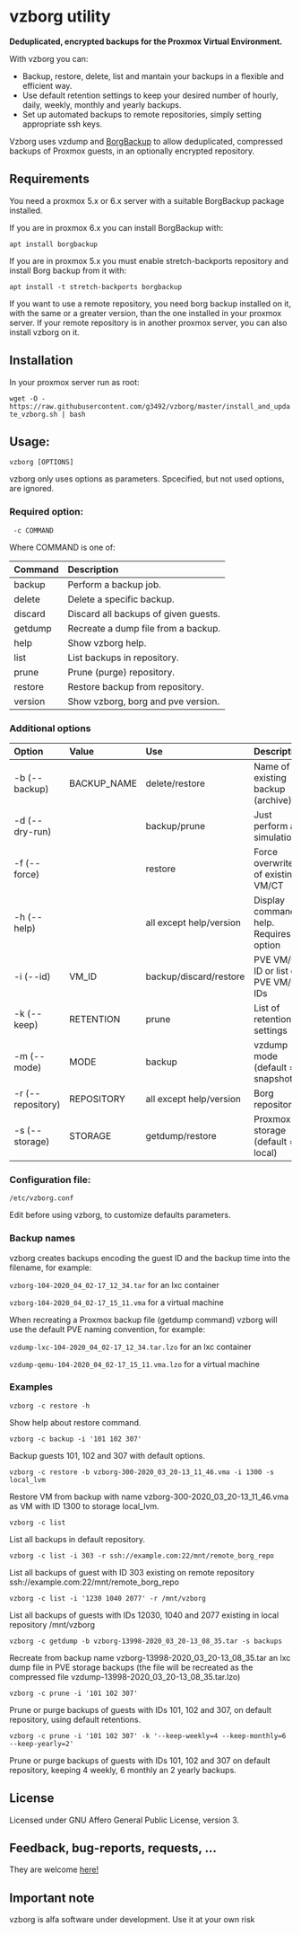 # vzborg utility
**Deduplicated, encrypted backups for the Proxmox Virtual Environment.**

With vzborg you can:
- Backup, restore, delete, list and mantain your backups in a flexible and efficient way.
- Use default retention settings to keep your desired number of hourly, daily, weekly, monthly and yearly backups.
- Set up automated backups to remote repositories, simply setting appropriate ssh keys.

Vzborg uses vzdump and [BorgBackup](https://www.borgbackup.org/) to allow deduplicated, compressed backups of Proxmox guests, in an optionally encrypted repository.

## Requirements
You need a proxmox 5.x or 6.x server with a suitable BorgBackup package installed. 

If you are in proxmox 6.x you can install BorgBackup with:

`apt install borgbackup`

If you are in proxmox 5.x you must enable stretch-backports repository and install Borg backup from it with:

`apt install -t stretch-backports borgbackup`

If you want to use a remote repository, you need borg backup installed on it, with the same or a greater version, than the one installed in your proxmox server. If your remote repository is in another proxmox server, you can also install vzborg on it.

## Installation
In your proxmox server run as root:

`wget -O - https://raw.githubusercontent.com/g3492/vzborg/master/install_and_update_vzborg.sh | bash`

## Usage:
`vzborg [OPTIONS]`

vzborg only uses options as parameters. Spcecified, but not used options, are ignored.

### Required option:

` -c COMMAND`

Where COMMAND is one of:

| Command   | Description                        |
|:----------|:-----------------------------------|
|  backup   |Perform a backup job.               |
|  delete   |Delete a specific backup.           |
|  discard  |Discard all backups of given guests.|
|  getdump  |Recreate a dump file from a backup. |
|  help     |Show vzborg help.                   |
|  list     |List backups in repository.         |
|  prune    |Prune (purge) repository.           | 
|  restore  |Restore backup from repository.     |
|  version  |Show vzborg, borg and pve version.  |
            

### Additional options
| Option          | Value      | Use                    |Description                        |
|:----------------|:-----------|:-----------------------|:-----------------------------------|
|-b (--backup)    |BACKUP_NAME |delete/restore          |Name of an existing backup (archive)|
|-d (--dry-run)   |            |backup/prune            |Just perform a simulation|
|-f (--force)     |            |restore                 |Force overwrite of existing VM/CT|
|-h (--help)      |            |all except help/version |Display command help. Requires -c option|
|-i (--id)        |VM_ID       |backup/discard/restore  |PVE VM/CT ID or list of PVE VM/CT IDs  |
|-k (--keep)      |RETENTION   |prune                   |List of retention settings |
|-m (--mode)      |MODE        |backup                  | vzdump mode (default = snapshot)|
|-r (--repository)|REPOSITORY  |all except help/version | Borg repository |
|-s (--storage)   |STORAGE     |getdump/restore         | Proxmox storage (default = local)|

### Configuration file:

 `/etc/vzborg.conf`

Edit before using vzborg, to customize defaults parameters.

### Backup names

vzborg creates backups encoding the guest ID and the backup time into the filename, for example:

`vzborg-104-2020_04_02-17_12_34.tar` for an lxc container

`vzborg-104-2020_04_02-17_15_11.vma` for a virtual machine

When recreating a Proxmox backup file (getdump command) vzborg will use the default PVE naming convention, for example:

`vzdump-lxc-104-2020_04_02-17_12_34.tar.lzo` for an lxc container

`vzdump-qemu-104-2020_04_02-17_15_11.vma.lzo` for a virtual machine


### Examples
`vzborg -c restore -h`

Show help about restore command.

`vzborg -c backup -i '101 102 307'`

Backup guests 101, 102 and 307 with default options.

`vzborg -c restore -b vzborg-300-2020_03_20-13_11_46.vma -i 1300 -s local_lvm`

Restore VM from backup with name vzborg-300-2020_03_20-13_11_46.vma as VM with ID 1300 to storage local_lvm.

`vzborg -c list`

List all backups in default repository.

`vzborg -c list -i 303 -r ssh://example.com:22/mnt/remote_borg_repo`

List all backups of guest with ID 303 existing on remote repository ssh://example.com:22/mnt/remote_borg_repo

`vzborg -c list -i '1230 1040 2077' -r /mnt/vzborg`

List all backups of guests with IDs 12030, 1040 and 2077 existing in local repository /mnt/vzborg


`vzborg -c getdump -b vzborg-13998-2020_03_20-13_08_35.tar -s backups`

Recreate from backup name vzborg-13998-2020_03_20-13_08_35.tar an lxc dump file in PVE storage backups (the file will be recreated as the compressed file vzdump-13998-2020_03_20-13_08_35.tar.lzo)

`vzborg -c prune -i '101 102 307'`

Prune or purge backups of guests with IDs 101, 102 and 307, on default repository, using default retentions.

`vzborg -c prune -i '101 102 307' -k '--keep-weekly=4 --keep-monthly=6 --keep-yearly=2'`

Prune or purge backups of guests with IDs 101, 102 and 307 on default repository, keeping 4 weekly, 6 monthly an 2 yearly backups.

## License
Licensed under GNU Affero General Public License, version 3.

## Feedback, bug-reports, requests, ...
They are welcome [here!](https://github.com/g3492/vzborg/issues)

## Important note
vzborg is alfa software under development. Use it at your own risk
